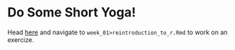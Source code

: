 # Do Some Short Yoga! 
Head [here](http://datahub.berkeley.edu/hub/user-redirect/git-pull?repo=https%3A%2F%2Fgithub.com%2FUCB-MIDS%2Fw241&branch=master&urlpath=rstudio) and navigate to `week_01>reintroduction_to_r.Rmd` to work on an exercize.
